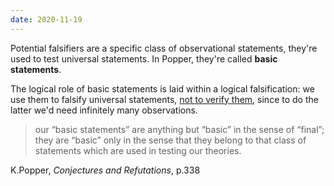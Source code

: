 ```yaml
---
date: 2020-11-19
---
```

Potential falsifiers are a specific class of observational statements, they're used to test universal statements. In Popper, they're called **basic statements**.

The logical role of basic statements is laid within a logical falsification: we use them to falsify universal statements, <u>not to verify them</u>, since to do the latter we'd need infinitely many observations.

> our “basic statements” are anything but “basic” in the sense of “final”; they are “basic” only in the sense that they belong to that class of statements which are used in testing our theories.

<p class="cite">K.Popper, <cite>Conjectures and Refutations</cite>, p.338</p>
